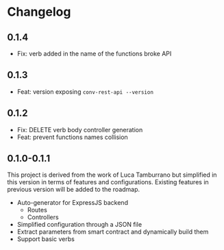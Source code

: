 # Changelog

## 0.1.4

- Fix: verb added in the name of the functions broke API

## 0.1.3

- Feat: version exposing `conv-rest-api --version`

## 0.1.2

- Fix: DELETE verb body controller generation
- Feat: prevent functions names collision

## 0.1.0-0.1.1

This project is derived from the work of Luca Tamburrano but simplified in this version in terms of features and configurations. Existing features in previous version will be added to the roadmap.

- Auto-generator for ExpressJS backend
  - Routes
  - Controllers
- Simplified configuration through a JSON file
- Extract parameters from smart contract and dynamically build them
- Support basic verbs
